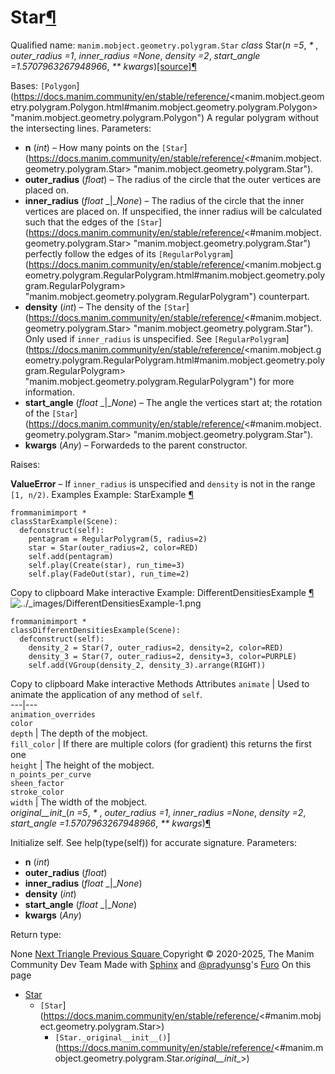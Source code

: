# Star[¶](https://docs.manim.community/en/stable/reference/<#star> "Link to this heading")
Qualified name: `manim.mobject.geometry.polygram.Star`
_class_ Star(_n =5_, _*_ , _outer_radius =1_, _inner_radius =None_, _density =2_, _start_angle =1.5707963267948966_, _** kwargs_)[[source]](https://docs.manim.community/en/stable/reference/<../_modules/manim/mobject/geometry/polygram.html#Star>)[¶](https://docs.manim.community/en/stable/reference/<#manim.mobject.geometry.polygram.Star> "Link to this definition")
    
Bases: `[Polygon`](https://docs.manim.community/en/stable/reference/<manim.mobject.geometry.polygram.Polygon.html#manim.mobject.geometry.polygram.Polygon> "manim.mobject.geometry.polygram.Polygon")
A regular polygram without the intersecting lines.
Parameters:
    
  * **n** (_int_) – How many points on the `[Star`](https://docs.manim.community/en/stable/reference/<#manim.mobject.geometry.polygram.Star> "manim.mobject.geometry.polygram.Star").
  * **outer_radius** (_float_) – The radius of the circle that the outer vertices are placed on.
  * **inner_radius** (_float_ _|__None_) – 
The radius of the circle that the inner vertices are placed on.
If unspecified, the inner radius will be calculated such that the edges of the `[Star`](https://docs.manim.community/en/stable/reference/<#manim.mobject.geometry.polygram.Star> "manim.mobject.geometry.polygram.Star") perfectly follow the edges of its `[RegularPolygram`](https://docs.manim.community/en/stable/reference/<manim.mobject.geometry.polygram.RegularPolygram.html#manim.mobject.geometry.polygram.RegularPolygram> "manim.mobject.geometry.polygram.RegularPolygram") counterpart.
  * **density** (_int_) – 
The density of the `[Star`](https://docs.manim.community/en/stable/reference/<#manim.mobject.geometry.polygram.Star> "manim.mobject.geometry.polygram.Star"). Only used if `inner_radius` is unspecified.
See `[RegularPolygram`](https://docs.manim.community/en/stable/reference/<manim.mobject.geometry.polygram.RegularPolygram.html#manim.mobject.geometry.polygram.RegularPolygram> "manim.mobject.geometry.polygram.RegularPolygram") for more information.
  * **start_angle** (_float_ _|__None_) – The angle the vertices start at; the rotation of the `[Star`](https://docs.manim.community/en/stable/reference/<#manim.mobject.geometry.polygram.Star> "manim.mobject.geometry.polygram.Star").
  * **kwargs** (_Any_) – Forwardeds to the parent constructor.


Raises:
    
**ValueError** – If `inner_radius` is unspecified and `density` is not in the range `[1, n/2)`.
Examples
Example: StarExample [¶](https://docs.manim.community/en/stable/reference/<#starexample>)
```
frommanimimport *
classStarExample(Scene):
  defconstruct(self):
    pentagram = RegularPolygram(5, radius=2)
    star = Star(outer_radius=2, color=RED)
    self.add(pentagram)
    self.play(Create(star), run_time=3)
    self.play(FadeOut(star), run_time=2)

```
Copy to clipboard
Make interactive
Example: DifferentDensitiesExample [¶](https://docs.manim.community/en/stable/reference/<#differentdensitiesexample>)
![../_images/DifferentDensitiesExample-1.png](https://docs.manim.community/en/stable/_images/DifferentDensitiesExample-1.png)
```
frommanimimport *
classDifferentDensitiesExample(Scene):
  defconstruct(self):
    density_2 = Star(7, outer_radius=2, density=2, color=RED)
    density_3 = Star(7, outer_radius=2, density=3, color=PURPLE)
    self.add(VGroup(density_2, density_3).arrange(RIGHT))

```
Copy to clipboard
Make interactive
Methods
Attributes
`animate` | Used to animate the application of any method of `self`.  
---|---  
`animation_overrides`  
`color`  
`depth` | The depth of the mobject.  
`fill_color` | If there are multiple colors (for gradient) this returns the first one  
`height` | The height of the mobject.  
`n_points_per_curve`  
`sheen_factor`  
`stroke_color`  
`width` | The width of the mobject.  
_original__init__(_n =5_, _*_ , _outer_radius =1_, _inner_radius =None_, _density =2_, _start_angle =1.5707963267948966_, _** kwargs_)[¶](https://docs.manim.community/en/stable/reference/<#manim.mobject.geometry.polygram.Star._original__init__> "Link to this definition")
    
Initialize self. See help(type(self)) for accurate signature.
Parameters:
    
  * **n** (_int_)
  * **outer_radius** (_float_)
  * **inner_radius** (_float_ _|__None_)
  * **density** (_int_)
  * **start_angle** (_float_ _|__None_)
  * **kwargs** (_Any_)


Return type:
    
None
[ Next Triangle ](https://docs.manim.community/en/stable/reference/<manim.mobject.geometry.polygram.Triangle.html>) [ Previous Square ](https://docs.manim.community/en/stable/reference/<manim.mobject.geometry.polygram.Square.html>)
Copyright © 2020-2025, The Manim Community Dev Team 
Made with [Sphinx](https://docs.manim.community/en/stable/reference/<https:/www.sphinx-doc.org/>) and [@pradyunsg](https://docs.manim.community/en/stable/reference/<https:/pradyunsg.me>)'s [Furo](https://docs.manim.community/en/stable/reference/<https:/github.com/pradyunsg/furo>)
On this page 
  * [Star](https://docs.manim.community/en/stable/reference/<#>)
    * `[Star`](https://docs.manim.community/en/stable/reference/<#manim.mobject.geometry.polygram.Star>)
      * `[Star._original__init__()`](https://docs.manim.community/en/stable/reference/<#manim.mobject.geometry.polygram.Star._original__init__>)



